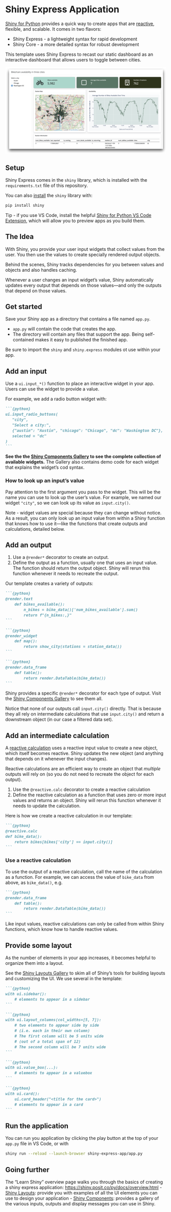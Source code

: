 # Shiny Express Application


[Shiny for Python](https://shiny.posit.co/py/) provides a quick way to
create apps that are
[reactive](https://shiny.posit.co/py/docs/overview.html#reactivity),
flexible, and scalable. It comes in two flavors:

- Shiny Express - a lightweight syntax for rapid development
- Shiny Core - a more detailed syntax for robust development

This template uses Shiny Express to recast our static dashboard as an
interactive dashboard that allows users to toggle between cities.

![](images/app.png)

## Setup

Shiny Express comes in the `shiny` library, which is installed with the
`requirements.txt` file of this repository.

You can also
[install](https://shiny.posit.co/py/docs/install-create-run.html) the
`shiny` library with:

``` bash
pip install shiny
```

Tip - if you use VS Code, install the helpful [Shiny for Python VS Code
Extension](https://marketplace.visualstudio.com/items?itemName=Posit.shiny-python),
which will allow you to preview apps as you build them.

## The Idea

With Shiny, you provide your user input widgets that collect values from
the user. You then use the values to create specially rendered output
objects.

Behind the scenes, Shiny tracks dependencies for you between values and
objects and also handles caching.

Whenever a user changes an input widget’s value, Shiny automatically
updates every output that depends on those values—and only the outputs
that depend on those values.

## Get started

Save your Shiny app as a directory that contains a file named `app.py`.

- `app.py` will contain the code that creates the app.
- The directory will contain any files that support the app. Being
  self-contained makes it easy to published the finished app.

Be sure to import the `shiny` and `shiny.express` modules ot use within
your app.

## Add an input

Use a `ui.input_*()` function to place an interactive widget in your
app. Users can use the widget to provide a value.

For example, we add a radio button widget with:

```` markdown
```{python}
ui.input_radio_buttons(  
   "city",  
   "Select a city:",  
   {"austin": "Austin", "chicago": "Chicago", "dc": "Washington DC"}, 
   selected = "dc"   
)
```
````

**See the the [Shiny Components
Gallery](https://shiny.posit.co/py/components/) to see the complete
collection of available widgets.** The Gallery also contains demo code
for each widget that explains the widget’s cod syntax.

### How to look up an input’s value

Pay attention to the first argument you pass to the widget. This will be
the name you can use to look up the user’s value. For example, we named
our widget `"city"`, so we can look up its value as `input.city()`.

Note - widget values are special because they can change without notice.
As a result, you can only look up an input value from within a Shiny
function that knows how to use it—like the functions that create outputs
and calculations, detailed below.

## Add an output

1.  Use a `@render*` decorator to create an output.
2.  Define the output as a function, usually one that uses an input
    value. The function should return the output object. Shiny will
    rerun this function whenever it needs to recreate the output.

Our template creates a variety of outputs:

```` markdown
```{python}
@render.text
    def bikes_available():
        n_bikes = bike_data()['num_bikes_available'].sum()
        return f"{n_bikes:,}"
```
````

```` markdown
```{python}
@render_widget  
    def map():
        return show_city(stations = station_data())
```
````

```` markdown
```{python}
@render.data_frame  
    def table():
        return render.DataTable(bike_data())
```
````

Shiny provides a specific `@render*` decorator for each type of output.
Visit the [Shiny Components
Gallery](https://shiny.posit.co/py/components/) to see them all.

Notice that none of our outputs call `input.city()` directly. That is
because they all rely on intermediate calculations that use
`input.city()` and return a downstream object (in our case a filtered
data set).

## Add an intermediate calculation

A [reactive calculation]() uses a reactive input value to create a new
object, which itself becomes reactive. Shiny updates the new object (and
anything that depends on it whenever the input changes).

Reactive calculations are an efficient way to create an object that
*multiple* outputs will rely on (so you do not need to recreate the
object for each output).

1.  Use the `@reactive.calc` decorator to create a reactive calculation
2.  Define the reactive calculation as a function that uses zero or more
    input values and returns an object. Shiny will rerun this function
    whenever it needs to update the calculation.

Here is how we create a reactive calculation in our template:

```` markdown
```{python}
@reactive.calc
def bike_data():
    return bikes[bikes['city'] == input.city()]
```
````

### Use a reactive calculation

To use the output of a reactive calculation, call the name of the
calculation as a function. For example, we can access the value of
`bike_data` from above, as `bike_data()`, e.g. 

```` markdown
```{python}
@render.data_frame  
    def table():
        return render.DataTable(bike_data())
```
````

Like input values, reactive calculations can only be called from within
Shiny functions, which know how to handle reactive values.

## Provide some layout

As the number of elements in your app increases, it becomes helpful to
organize them into a layout.

See the [Shiny Layouts Gallery](https://shiny.posit.co/py/layouts/) to
skim all of Shiny’s tools for building layouts and customizing the UI.
We use several in the template:

```` markdown
```{python}
with ui.sidebar():
    # elements to appear in a sidebar
```
````

```` markdown
```{python}
with ui.layout_columns(col_widths=[5, 7]):
    # two elements to appear side by side
    # (i.e. each in their own column)
    # The first column will be 5 units wide
    # (out of a total span of 12)
    # The second column will be 7 units wide 
```
````

```` markdown
```{python}
with ui.value_box(...):
    # elements to appear in a valuebox
```
````

```` markdown
```{python}
with ui.card():
    ui.card_header("<title for the card>")
    # elements to appear in a card
```
````

## Run the application

You can run you application by clicking the play button at the top of
your `app.py` file in VS Code, or with

``` bash
shiny run --reload --launch-browser shiny-express-app/app.py
```

## Going further

The “Learn Shiny” overview page walks you through the basics of creating
a shiny express application:
<https://shiny.posit.co/py/docs/overview.html> - [Shiny
Layouts](https://shiny.posit.co/py/layouts/): provide you with examples
of all the UI elements you can use to design your application - [Shiny
Components](https://shiny.posit.co/py/components/): provides a gallery
of the various inputs, outputs and display messages you can use in
Shiny.
